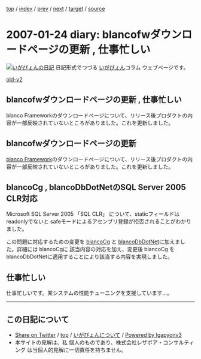 [top](../index.html) 
 / [index](index.html) 
 / [prev](ig070117.html) 
 / [next](ig070127.html) 
 / [target](https://www.igapyon.jp/igapyon/diary/2007/ig070124.html) 
 / [source](https://github.com/igapyon/diary/blob/master/2007/ig070124.src.md) 

2007-01-24 diary: blancofwダウンロードページの更新 , 仕事忙しい
=====================================================================================================
[![いがぴょんの日記](https://www.igapyon.jp/igapyon/diary/images/iga200306s.jpg "いがぴょん")](https://www.igapyon.jp/igapyon/diary/memo/memoigapyon.html) 日記形式でつづる [いがぴょん](https://www.igapyon.jp/igapyon/diary/memo/memoigapyon.html)コラム ウェブページです。

[old-v2](ig070124-orig.html)

## blancofwダウンロードページの更新 , 仕事忙しい

blanco Frameworkのダウンロードページについて、リリース後プロダクトの内容が一部反映されていないところがありました。これを更新しました。


## blancofwダウンロードページの更新

[blanco Framework](https://www.igapyon.jp/blanco/blanco.ja.html)のダウンロードページについて、リリース後プロダクトの内容が一部反映されていないところがありました。これを更新しました。

## blancoCg , blancoDbDotNetのSQL Server 2005 CLR対応

Microsoft SQL Server 2005 「SQL CLR」 について、staticフィールドは readonlyでないと safeモードによるアセンブリ登録が拒否されることがわかりました。

この問題に対応するための変更を [blancoCg](https://www.igapyon.jp/blanco/blancocg.html) と [blancoDbDotNet](https://www.igapyon.jp/blanco/blancodbdotnet.html)に加えました。詳細には blancoCgに 該当内容の対応を加え、変更後 blancoCg を blancoDbDotNetに適用することにより該当する内容を実現しました。

## 仕事忙しい

仕事忙しいです。某システムの性能チューニングを支援しています…。


----------------------------------------------------------------------------------------------------

## この日記について

* [Share on Twitter](https://twitter.com/intent/tweet?hashtags=igapyon%2Cdiary%2C%E3%81%84%E3%81%8C%E3%81%B4%E3%82%87%E3%82%93&text=blancofw%E3%83%80%E3%82%A6%E3%83%B3%E3%83%AD%E3%83%BC%E3%83%89%E3%83%9A%E3%83%BC%E3%82%B8%E3%81%AE%E6%9B%B4%E6%96%B0+%2C+%E4%BB%95%E4%BA%8B%E5%BF%99%E3%81%97%E3%81%84&url=https%3A%2F%2Fwww.igapyon.jp%2Figapyon%2Fdiary%2F2007%2Fig070124.html) / [top](../index.html) / [いがぴょんについて](https://www.igapyon.jp/igapyon/diary/memo/memoigapyon.html) / [Powered by Igapyonv3](https://github.com/igapyon/igapyonv3)
* 本サイトの見解は、私 個人のものであり、株式会社レザボア・コンサルティング は当個人的見解に一切責任を持ちません。 
